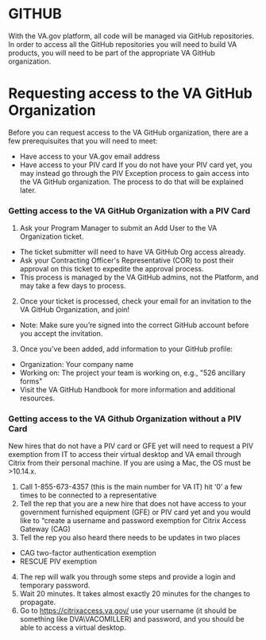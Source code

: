 # GITHUB
With the VA.gov platform, all code will be managed via GitHub repositories. In order to access all the GitHub repositories you will need to build VA products, you will need to be part of the appropriate VA GitHub organization.
# Requesting access to the VA GitHub Organization
Before you can request access to the VA GitHub organization, there are a few prerequisuites that you will need to meet:
- Have access to your VA.gov email address
- Have access to your PIV card
If you do not have your PIV card yet, you may instead go through the PIV Exception process to gain access into the VA GitHub organization. The process to do that will be explained later.
### Getting access to the VA GitHub Organization with a PIV Card
1. Ask your Program Manager to submit an Add User to the VA Organization ticket.
- The ticket submitter will need to have VA GitHub Org access already.
- Ask your Contracting Officer's Representative (COR) to post their approval on this ticket to expedite the approval process.
- This process is managed by the VA GitHub admins, not the Platform, and may take a few days to process.
2. Once your ticket is processed, check your email for an invitation to the VA GitHub Organization, and join!
- Note: Make sure you’re signed into the correct GitHub account before you accept the invitation.
3. Once you've been added, add information to your GitHub profile:
- Organization: Your company name
- Working on: The project your team is working on, e.g., "526 ancillary forms"
- Visit the VA GitHub Handbook for more information and additional resources.
### Getting access to the VA Github Organization without a PIV Card
New hires that do not have a PIV card or GFE yet will need to request a PIV exemption from IT to access their virtual desktop and VA email through Citrix from their personal machine. If you are using a Mac, the OS must be >10.14.x.
1. Call 1-855-673-4357 (this is the main number for VA IT) hit ‘0’ a few times to be connected to a representative
2. Tell the rep that you are a new hire that does not have access to your government furnished equipment (GFE) or PIV card yet and you would like to “create a username and password exemption for Citrix Access Gateway (CAG)
3. Tell the rep you also heard there needs to be updates in two places
- CAG two-factor authentication exemption
- RESCUE PIV exemption
4. The rep will walk you through some steps and provide a login and temporary password.
5. Wait 20 minutes. It takes almost exactly 20 minutes for the changes to propagate.
6. Go to https://citrixaccess.va.gov/ use your username (it should be something like DVA\VACOMILLER) and password, and you should be able to access a virtual desktop.
